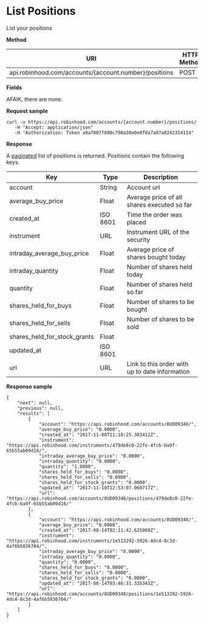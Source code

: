 # List Positions

List your positions

**Method**

| URI                                                   | HTTP Method | Authentication |
|-------------------------------------------------------|-------------|----------------|
| api.robinhood.com/accounts/{account.number}/positions | POST        | *Yes*          |

**Fields**

AFAIK, there are none.

**Request sample**

```
curl -v https://api.robinhood.com/accounts/{account.number}/positions/
   -H "Accept: application/json"
   -H "Authorization: Token a9a7007f890c790a30a0e0f0a7a07a0242354114"
```

**Response**

A [paginated](README.md#pagination) list of positions is returned. Positions contain the following keys.

| Key          		           | Type     | Description |
|------------------------------|----------|-------------|
| account                      | String   | Account url |
| average_buy_price            | Float    | Average price of all shares executed so far |
| created_at                   | ISO 8601 | Time the order was placed |
| instrument                   | URL      | Instrument URL of the security
| intraday_average_buy_price   | Float    | Average price of shares bought today |
| intraday_quantity            | Float    | Number of shares held today |
| quantity                     | Float    | Number of shares held so far |
| shares_held_for_buys         | Float    | Number of shares to be bought |
| shares_held_for_sells        | Float    | Number of shares to be sold |
| shares_held_for_stock_grants | Float    | |
| updated_at                   | ISO 8601 | |
| url                          | URL      | Link to this order with up to date information |

**Response sample**

```
{
    "next": null,
    "previous": null,
    "results": [
        {
            "account": "https://api.robinhood.com/accounts/8UD09348/",
            "average_buy_price": "0.0000",
            "created_at": "2017-11-08T21:18:25.303412Z",
            "instrument": "https://api.robinhood.com/instruments/479de8c0-22fe-4fcb-ba9f-65b55ab09d16/",
            "intraday_average_buy_price": "0.0000",
            "intraday_quantity": "0.0000",
            "quantity": "1.0000",
            "shares_held_for_buys": "0.0000",
            "shares_held_for_sells": "0.0000",
            "shares_held_for_stock_grants": "0.0000",
            "updated_at": "2017-11-10T12:53:07.060717Z",
            "url": "https://api.robinhood.com/accounts/8UD09348/positions/479de8c0-22fe-4fcb-ba9f-65b55ab09d16/"
        },
        {
            "account": "https://api.robinhood.com/accounts/8UD09348/",
            "average_buy_price": "0.0000",
            "created_at": "2017-08-14T02:11:42.625008Z",
            "instrument": "https://api.robinhood.com/instruments/1e513292-5926-4dc4-8c3d-4af6b5836704/",
            "intraday_average_buy_price": "0.0000",
            "intraday_quantity": "0.0000",
            "quantity": "0.0000",
            "shares_held_for_buys": "0.0000",
            "shares_held_for_sells": "0.0000",
            "shares_held_for_stock_grants": "0.0000",
            "updated_at": "2017-08-14T03:46:31.335343Z",
            "url": "https://api.robinhood.com/accounts/8UD09348/positions/1e513292-5926-4dc4-8c3d-4af6b5836704/"
        }
    ]
}
```
